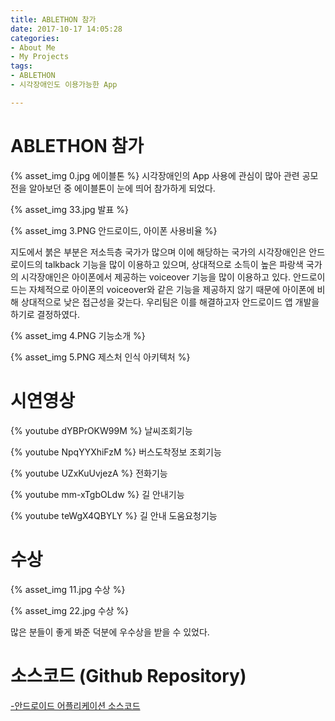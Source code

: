 ```yaml
---
title: ABLETHON 참가
date: 2017-10-17 14:05:28
categories:
- About Me
- My Projects
tags:
- ABLETHON
- 시각장애인도 이용가능한 App

---
```


# ABLETHON 참가
{% asset_img 0.jpg 에이블톤 %}
시각장애인의 App 사용에 관심이 많아 관련 공모전을 알아보던 중 에이블톤이 눈에 띄어 참가하게 되었다.

{% asset_img 33.jpg 발표 %}

{% asset_img 3.PNG 안드로이드, 아이폰 사용비율 %}

지도에서 붉은 부분은 저소득층 국가가 많으며 이에 해당하는 국가의 시각장애인은 안드로이드의 talkback 기능을 많이 이용하고 있으며, 상대적으로 소득이 높은 파랑색 국가의 시각장애인은 아이폰에서 제공하는 voiceover 기능을 많이 이용하고 있다. 안드로이드는 자체적으로 아이폰의 voiceover와 같은 기능을 제공하지 않기 때문에 아이폰에 비해 상대적으로 낮은 접근성을 갖는다. 우리팀은 이를 해결하고자 안드로이드 앱 개발을 하기로 결정하였다.


{% asset_img 4.PNG 기능소개 %}

{% asset_img 5.PNG 제스처 인식 아키텍처 %}



# 시연영상

{% youtube dYBPrOKW99M %}
날씨조회기능

{% youtube NpqYYXhiFzM %}
버스도착정보 조회기능

{% youtube UZxKuUvjezA %}
전화기능

{% youtube mm-xTgbOLdw %}
길 안내기능

{% youtube teWgX4QBYLY %}
길 안내 도움요청기능


# 수상

{% asset_img 11.jpg 수상 %}

{% asset_img 22.jpg 수상 %}

많은 분들이 좋게 봐준 덕분에 우수상을 받을 수 있었다.

# 소스코드 (Github Repository)
[-안드로이드 어플리케이션 소스코드](https://github.com/KKimSangHeon/GestCaptureX)
